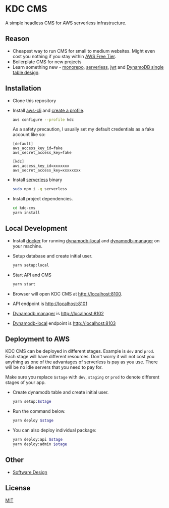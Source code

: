 # KDC CMS

A simple headless CMS for AWS serverless infrastructure.

## Reason

* Cheapest way to run CMS for small to medium websites. Might even cost you nothing if you stay within [AWS Free Tier](https://aws.amazon.com/free/?all-free-tier.sort-by=item.additionalFields.SortRank&all-free-tier.sort-order=asc).
* Boilerplate CMS for new projects
* Learn something new - [monorepo](https://en.wikipedia.org/wiki/Monorepo), [serverless](https://serverless.com), [jwt](https://jwt.io/) and [DynamoDB single table design](https://youtu.be/HaEPXoXVf2k?t=2844).

## Installation

* Clone this repository
* Install [aws-cli](https://docs.aws.amazon.com/en_pv/cli/latest/userguide/cli-chap-install.html) and [create a profile](https://docs.aws.amazon.com/en_pv/cli/latest/userguide/cli-chap-configure.html).
  
  ```bash
  aws configure --profile kdc
  ```

  As a safety precaution, I usually set my default credentials as a fake account like so:

  ```credentials
  [default]
  aws_access_key_id=fake
  aws_secret_access_key=fake

  [kdc]
  aws_access_key_id=xxxxxxx
  aws_secret_access_key=xxxxxxxx
  ```

* Install [serverless](https://serverless.com/) binary
  
  ```bash
  sudo npm i -g serverless
  ```

* Install project dependencies.

  ```bash
  cd kdc-cms
  yarn install
  ```

## Local Development

* Install [docker](https://docs.docker.com/install/) for running [dynamodb-local](https://hub.docker.com/r/amazon/dynamodb-local) and [dynamodb-manager](https://hub.docker.com/r/taydy/dynamodb-manager/) on your machine.

* Setup database and create initial user.

  ```bash
  yarn setup:local
  ```

* Start API and CMS

  ```bash
  yarn start
  ```

* Browser will open KDC CMS at [http://localhost:8100](http://localhost:8100).
* API endpoint is [http://localhost:8101](http://localhost:8101)
* [Dynamodb manager](https://hub.docker.com/r/taydy/dynamodb-manager/) is [http://localhost:8102](http://localhost:8102)
* [Dynamodb-local](https://hub.docker.com/r/amazon/dynamodb-local) endpoint is [http://localhost:8103](http://localhost:8103)

## Deployment to AWS

KDC CMS can be deployed in different stages. Example is `dev` and `prod`. Each stage will have different resources. Don't worry it will not cost you anything as one of the advantages of serverless is pay as you use. There will be no idle servers that you need to pay for.

Make sure you replace ```$stage``` with ```dev```, ```staging``` or ```prod``` to denote different stages of your app.

* Create dynamodb table and create initial user.

  ```bash
  yarn setup:$stage
  ```

* Run the command below.

  ```bash
  yarn deploy $stage
  ```

* You can also deploy individual package:
  
  ```bash
  yarn deploy:api $stage
  yarn deploy:admin $stage
  ```

## Other

* [Software Design](docs/DESIGN.md)

## License

[MIT](LICENSE)